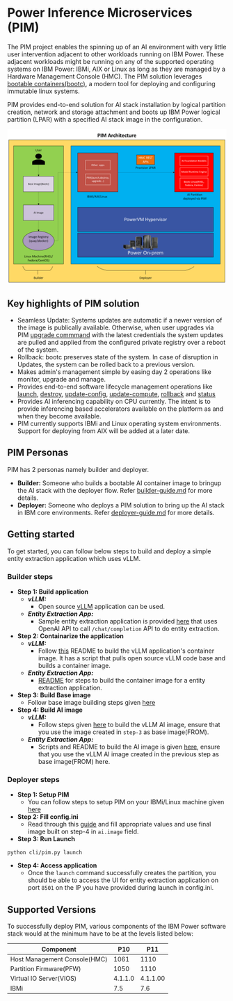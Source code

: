 # Power Inference Microservices (PIM)

The PIM project enables the spinning up of an AI environment with very little user intervention adjacent to other workloads running on IBM Power.  These adjacent workloads might be running on any of the supported operating systems on IBM Power: IBMi, AIX or Linux as long as they are managed by a Hardware Management Console (HMC). The PIM solution leverages [bootable containers(bootc)](https://docs.fedoraproject.org/en-US/bootc/), a modern tool for deploying and configuring immutable linux systems.

PIM provides end-to-end solution for AI stack installation by logical partition creation, network and storage attachment and boots up IBM Power logical partition (LPAR) with a specified AI stack image in the configuration.

![alt text](docs/architecture.png)

## Key highlights of PIM solution
- Seamless Update: Systems updates are automatic if a newer version of the image is publically available. Otherwise, when user upgrades via PIM [upgrade commmand](docs/deployer-guide.md#upgrade) with the latest credentials the system updates are pulled and applied from the configured private registry over a reboot of the system.
- Rollback: bootc preserves state of the system. In case of disruption in Updates, the system can be rolled back to a previous version.
- Makes admin's management simple by easing day 2 operations like monitor, upgrade and manage.
- Provides end-to-end software lifecycle management operations like [launch](docs/deployer-guide.md#launch), [destroy](docs/deployer-guide.md#destroy), [update-config](docs/deployer-guide.md#update-config), [update-compute](docs/deployer-guide.md#update-config), [rollback](docs/deployer-guide.md#rollback) and [status](docs/deployer-guide.md#status)
- Provides AI inferencing capability on CPU currently. The intent is to provide inferencing based accelerators available on the platform as and when they become available.
- PIM currently supports IBMi and Linux operating system environments. Support for deploying from AIX will be added at a later date.

## PIM Personas
PIM has 2 personas namely builder and deployer.
- **Builder:** Someone who builds a bootable AI container image to bringup the AI stack with the deployer flow. Refer [builder-guide.md](docs/builder-guide.md) for more details.
- **Deployer:** Someone who deploys a PIM solution to bring up the AI stack in IBM core environments. Refer [deployer-guide.md](docs/deployer-guide.md) for more details.

## Getting started
To get started, you can follow below steps to build and deploy a simple entity extraction application which uses vLLM.
### Builder steps
- **Step 1: Build application**
    - ***vLLM:***
        - Open source [vLLM](https://github.com/vllm-project/vllm) application can be used.
    - ***Entity Extraction App:***
        - Sample entity extraction application is provided [here](examples/simple-entity-extraction/app/entity.py) that uses OpenAI API to call `/chat/completion` API to do entity extraction.
- **Step 2: Containarize the application**
    - ***vLLM:***
        - Follow [this](examples/vllm/app/README.md) README to build the vLLM application's container image. It has a script that pulls open source vLLM code base and builds a container image.
    - ***Entity Extraction App:***
        - [README](examples/simple-entity-extraction/app/README.md) for steps to build the container image for a entity extraction application.
- **Step 3: Build Base image**
    - Follow base image building steps given [here](base-image/README.md)
- **Step 4: Build AI image**
    - ***vLLM:***
        - Follow steps given [here](examples/vllm/README.md) to build the vLLM AI image, ensure that you use the image created in `step-3` as base image(FROM).
    - ***Entity Extraction App:***
        - Scripts and README to build the AI image is given [here](examples/simple-entity-extraction/README.md), ensure that you use the vLLM AI image created in the previous step as base image(FROM) here.
### Deployer steps
- **Step 1: Setup PIM**
    - You can follow steps to setup PIM on your IBMi/Linux machine given [here](docs/deployer-guide.md#installation)
- **Step 2: Fill config.ini**
    - Read through this [guide](docs/configuration-guide.md) and fill appropriate values and use final image built on step-4 in `ai.image` field.
- **Step 3: Run Launch**
```shell
python cli/pim.py launch
```
- **Step 4: Access application**
    - Once the ```launch``` command successfully creates the partition, you should be able to access the UI for entity extraction application on port `8501` on the IP you have provided during launch in config.ini.

## Supported Versions
To successfully deploy PIM, various components of the IBM Power software stack would at the minimum have to be at the levels listed below:

| Component                                    |           P10           |             P11           |
| -------------------------------------------- | ----------------------- | ------------------------- |
| Host Management Console(HMC)                 | 1061                    | 1110                      |
| Partition Firmware(PFW)                      | 1050                    | 1110                      |
| Virtual IO Server(VIOS)                      | 4.1.1.0                 | 4.1.1.00                  |
| IBMi                                         | 7.5                     | 7.6                       |
